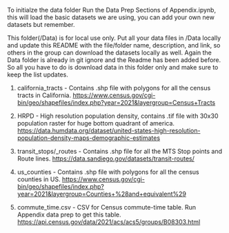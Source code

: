 To initialze the data folder Run the Data Prep Sections of Appendix.ipynb, this will load the basic datasets we are using, you can add your own new datasets but remember.

This folder(/Data) is for local use only. Put all your data files in /Data locally and update this README with the file/folder name, description, and link, so others in the group can download the datasets locally as well. 
Again the Data folder is already in git ignore and the Readme has been added before. So all you have to do is download data in this folder only and make sure to keep the list updates.

1. california_tracts - Contains .shp file with polygons for all the census tracts in California. https://www.census.gov/cgi-bin/geo/shapefiles/index.php?year=2021&layergroup=Census+Tracts

2. HRPD - High resolution population density, contains .tif file with 30x30 population raster for huge bottom quadrant of america. https://data.humdata.org/dataset/united-states-high-resolution-population-density-maps-demographic-estimates

3. transit_stops/_routes - Contains .shp file for all the MTS Stop points and Route lines. https://data.sandiego.gov/datasets/transit-routes/

4. us_counties - Contains .shp file with polygons for all the census counties in US. https://www.census.gov/cgi-bin/geo/shapefiles/index.php?year=2021&layergroup=Counties+%28and+equivalent%29

5. commute_time.csv - CSV for Census commute-time table. Run Appendix data prep to get this table. https://api.census.gov/data/2021/acs/acs5/groups/B08303.html
